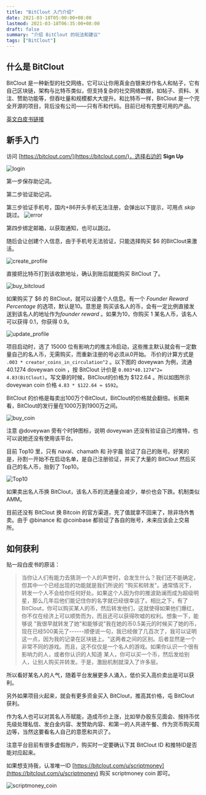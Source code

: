 ```yaml
---
title: "BitClout 入门介绍"
date: 2021-03-18T05:00:00+08:00
lastmod: 2021-03-18T06:35:00+08:00
draft: false
summary: "介绍 BitClout 的玩法和建议"
tags: ["BitClout"]
---
```


## 什么是 BitClout

BitClout 是一种新型的社交网络，它可以让你用真金白银来炒作名人和帖子，它有自己区块链，架构与比特币类似，但支持复杂的社交网络数据，如帖子、资料、关注、赞助功能等，但吞吐量和规模都大大提升。和比特币一样，BitClout 是一个完全开源的项目，背后没有公司——只有币和代码。目前已经有完整可用的产品。

[英文白皮书链接](https://bitcloutwhitepaper.com/)

## 新手入门

访问 [https://bitclout.com/](https://bitclout.com/)，选择右边的 **Sign Up**

![login](loginin.png)

第一步保存助记词。

第二步验证助记词。

第三步验证手机号，国内+86开头手机无法注册，会弹出以下提示，可用点 *skip* 跳过。
![error](error.png)

第四步绑定邮箱，以获取通知，也可以跳过。

随后会让创建个人信息，由于手机号无法验证，只能选择购买 $6 的BitClout来激活。

![create_profile](create_profile.png)

直接把比特币打到该收款地址，确认到账后就能购买 BitClout 了。

![buy_bitcloud](buy_bitclout.png)

如果购买了 $6 的 BitClout，就可以设置个人信息。有一个 *Founder Reward Percentage* 的选项，默认是10。意思是
购买该名人的币，会有一定比例直接发送到该名人的地址作为*founder reward* 。如果为10，你购买 1 某名人币，该名人可以获得 0.1，你获得 0.9。

![update_profile](update_profile.png)

项目启动时，选了 15000 位有影响力的推主冷启动，这些推主默认就会有一定数量自己的名人币，无需购买，而重新注册的号必须从0开始。
币价的计算方式是
`.003 * creator_coins_in_circulation^2`
。以下图的 doveywan 为例，流通 40.1274 doveywan coin ，按 BitClout 计价是 `0.003*40.1274^2= 4.83(BitClout)`。写文章的时候，BitClout的价格为 $122.64 。所以如图所示 doveywan coin 价格 `4.83 * $122.64 ≈ $592`。

BitClout 的价格是每卖出100万个BitClout，BitClout的价格就会翻倍。长期来看，BitClout的发行量在1000万到1900万之间。

![buy_coin](doveywan.png)

注意 @doveywan 旁有个时钟图标，说明 doveywan 还没有验证自己的推特，也可以说她还没有使用该平台。

目前 Top10 里，只有 naval、chamath 和 孙宇晨 验证了自己的账号。好笑的是，孙割一开始不在启动名单，是自己注册验证，并买了大量的 BitClout 然后买自己的名人币，抬到了 Top10。

![Top10](top10.png)

如果卖出名人币换 BitClout，该名人币的流通量会减少，单价也会下跌。机制类似 AMM。

目前还没有 BitClout 换 Bitcoin 的官方渠道，充了值就拿不回来了，除非场外售卖。由于 @binance 和 @coinbase 都验证了各自的账号，未来应该会上交易所。

## 如何获利

贴一段白皮书的原话：

> 当你让人们有能力去猜测一个人的声誉时，会发生什么？我们还不能确定，但其中一个已经出现的功能就是我们所说的 "购买和转发"。通常情况下，转发一个人不会给你任何好处。如果这个人因为你的推波助澜而成为超级明星，那么几年后他们能记住你的名字就已经很幸运了。相比之下，有了BitClout，你可以购买某人的币，然后转发他们，这就使得如果他们爆红，你不仅在经济上可以顺势而为，而且还可以获得吹嘘的权利。想象一下，能够说 "我很早就转发了她"和能够说"我在她的币0.5美元的时候买了她的币，现在已经500美元了------顺便说一句，我已经做了几百次了，我可以证明这一点，因为我的记录在区块链上。"这两者之间的区别。后者显然是一个非常不同的游戏。而且，这不仅仅是一个名人的游戏。如果你认识一个很有影响力的人，或者你认识的人知道 
某人，你可以买一个币，然后发给别人，让别人购买并转发。于是，激励机制就深入了许多层。

所以看好某名人的人气，随着平台发展更多人涌入，低价买入高价卖出是可以获利。

另外如果项目火起来，就会有更多资金买入 BitClout，推高其价格，屯 BitClout 获利。

作为名人也可以对其名人币赋能，造成币价上涨，比如举办股东见面会、按持币优先级处理私信、发白金内容、发赞助内容、和第一的人共进午餐、作为货币购买周边等，当然这要看名人自己的意愿和共识了。

注意平台目前有很多虚假账户，购买时一定要确认下其 BitClout ID 和推特ID是否能对应起来。

如果想支持我，认准唯一ID [https://bitclout.com/u/scriptmoney](https://bitclout.com/u/scriptmoney) 购买 scriptmoney coin 即可。

![scriptmoney_coin](scriptmoney_coin.png)
